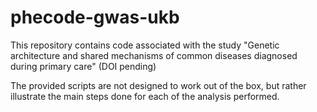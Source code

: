 # phecode-gwas-ukb

This repository contains code associated with the study "Genetic architecture and shared mechanisms of common diseases diagnosed during primary care" (DOI pending)

The provided scripts are not designed to work out of the box, but rather illustrate the main steps done for each of the analysis performed.

